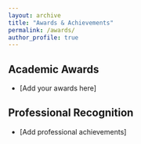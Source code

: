 ```yaml
---
layout: archive
title: "Awards & Achievements"
permalink: /awards/
author_profile: true
---
```


## Academic Awards
- [Add your awards here]

## Professional Recognition
- [Add professional achievements]